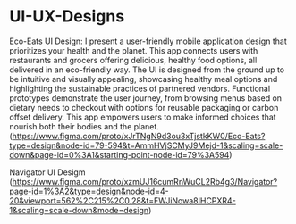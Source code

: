 # UI-UX-Designs

Eco-Eats UI Design: I present a user-friendly mobile application design that prioritizes your health and the planet. This app connects users with restaurants and grocers offering delicious, healthy food options, all delivered in an eco-friendly way.  The UI is designed from the ground up to be intuitive and visually appealing, showcasing healthy meal options and highlighting the sustainable practices of partnered vendors. Functional prototypes demonstrate the user journey, from browsing menus based on dietary needs to checkout with options for reusable packaging or carbon offset delivery. This app empowers users to make informed choices that nourish both their bodies and the planet. 
(https://www.figma.com/proto/xJrTNgN9d3ou3xTjstkKW0/Eco-Eats?type=design&node-id=79-594&t=AmmHVjSCMyJ9Mejd-1&scaling=scale-down&page-id=0%3A1&starting-point-node-id=79%3A594)

Navigator UI Desigm (https://www.figma.com/proto/xzmUJ16cumRnWuCL2Rb4g3/Navigator?page-id=1%3A2&type=design&node-id=4-20&viewport=562%2C215%2C0.28&t=FWJiNowa8IHCPXR4-1&scaling=scale-down&mode=design)
